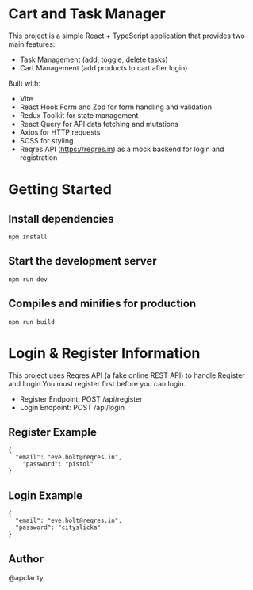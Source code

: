 # Cart and Task Manager

This project is a simple React + TypeScript application that provides two main features:
- Task Management (add, toggle, delete tasks)
- Cart Management (add products to cart after login)

Built with:
- Vite 
- React Hook Form and Zod for form handling and validation
- Redux Toolkit for state management
- React Query for API data fetching and mutations
- Axios for HTTP requests
- SCSS for styling
- Reqres API (https://reqres.in) as a mock backend for login and registration

# Getting Started
##  Install dependencies
```
npm install
```

##  Start the development server
```
npm run dev
```

## Compiles and minifies for production
```
npm run build
```

# Login & Register Information
This project uses Reqres API (a fake online REST API) to handle Register and Login.You must register first before you can login.
- Register Endpoint: POST /api/register
- Login Endpoint: POST /api/login

## Register Example
```
{
  "email": "eve.holt@reqres.in",
    "password": "pistol"
}
```

## Login Example
```
{
  "email": "eve.holt@reqres.in",
  "password": "cityslicka"
}
```

## Author 
@apclarity
